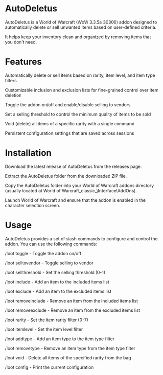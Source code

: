 # AutoDeletus

AutoDeletus is a World of Warcraft (WoW 3.3.5a 30300) addon designed to automatically delete or sell unwanted items based on user-defined criteria. 

It helps keep your inventory clean and organized by removing items that you don't need.

# Features

Automatically delete or sell items based on rarity, item level, and item type filters

Customizable inclusion and exclusion lists for fine-grained control over item deletion

Toggle the addon on/off and enable/disable selling to vendors

Set a selling threshold to control the minimum quality of items to be sold

Void (delete) all items of a specific rarity with a single command

Persistent configuration settings that are saved across sessions

# Installation

Download the latest release of AutoDeletus from the releases page.

Extract the AutoDeletus folder from the downloaded ZIP file.

Copy the AutoDeletus folder into your World of Warcraft addons directory (usually located at World of Warcraft\_classic_\Interface\AddOns).

Launch World of Warcraft and ensure that the addon is enabled in the character selection screen.

# Usage
AutoDeletus provides a set of slash commands to configure and control the addon. You can use the following commands:

/loot toggle - Toggle the addon on/off

/loot selltovendor - Toggle selling to vendor

/loot sellthreshold <threshold> - Set the selling threshold (0-1)

/loot include <itemName> - Add an item to the included items list

/loot exclude <itemName> - Add an item to the excluded items list

/loot removeinclude <itemName> - Remove an item from the included items list

/loot removeexclude <itemName> - Remove an item from the excluded items list

/loot rarity <rarity> - Set the item rarity filter (0-7)

/loot itemlevel <itemLevel> - Set the item level filter

/loot addtype <itemType> - Add an item type to the item type filter

/loot removetype <itemType> - Remove an item type from the item type filter

/loot void <rarity> - Delete all items of the specified rarity from the bag

/loot config - Print the current configuration
